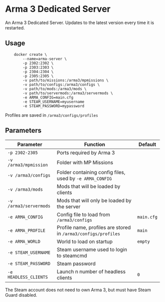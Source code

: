 # Arma 3 Dedicated Server

An Arma 3 Dedicated Server. Updates to the latest version every time it is restarted.

## Usage

```
    docker create \
        --name=arma-server \
        -p 2302:2302 \
        -p 2303:2303 \
        -p 2304:2304 \
        -p 2305:2305 \
        -v path/to/missions:/arma3/mpmissions \
        -v path/to/configs:/arma3/configs \
        -v path/to/mods:/arma3/mods \
        -v path/to/servermods:/arma3/servermods \
        -e ARMA_CONFIG=main.cfg
        -e STEAM_USERNAME=myusername
        -e STEAM_PASSWORD=mypassword
```

Profiles are saved in `/arma3/configs/profiles`

## Parameters

| Parameter      | Function | Default |
| -------------  |--------------| - |
| `-p 2302-2305` | Ports required by Arma 3 |
| `-v /arma3/mpmission`       | Folder with MP Missions      |
| `-v /arma3/configs` | Folder containing config files, used by `-e ARMA_CONFIG`|
| `-v /arma3/mods`  | Mods that will be loaded by clients      |
| `-v /arma3/servermods` | Mods that will only be loaded by the server |
| `-e ARMA_CONFIG` | Config file to load from `/arma3/configs` | `main.cfg` |
| `-e ARMA_PROFILE` | Profile name, profiles are stored in `/arma3/configs/profiles` | `main` |
| `-e ARMA_WORLD` | World to load on startup | `empty` |
| `-e STEAM_USERNAME` | Steam username used to login to steamcmd |
| `-e STEAM_PASSWORD` | Steam password |
| `-e HEADLESS_CLIENTS` | Launch n number of headless clients | `0` |

The Steam account does not need to own Arma 3, but must have Steam Guard disabled.
